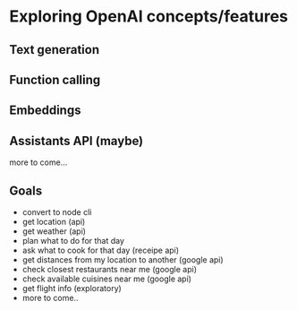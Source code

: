 # Exploring OpenAI concepts/features

## Text generation

## Function calling

## Embeddings

## Assistants API (maybe)

more to come...

## Goals

- convert to node cli
- get location (api)
- get weather (api)
- plan what to do for that day
- ask what to cook for that day (receipe api)
- get distances from my location to another (google api)
- check closest restaurants near me (google api)
- check available cuisines near me (google api)
- get flight info (exploratory)
- more to come..
